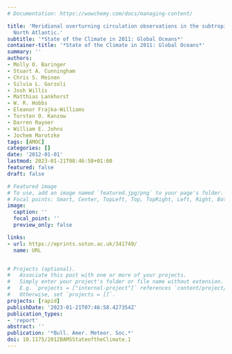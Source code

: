 ```yaml
---
# Documentation: https://wowchemy.com/docs/managing-content/

title: 'Meridional overturning circulation observations in the subtropical
  North Atlantic.'
subtitle: '*State of the Climate in 2011: Global Oceans*'
container-title: '*State of the Climate in 2011: Global Oceans*'
summary: ''
authors:
- Molly O. Baringer
- Stuart A. Cunningham
- Chris S. Meinen
- Silvia L. Garzoli
- Josh Willis
- Matthias Lankhorst
- W. R. Hobbs
- Eleanor Frajka-Williams
- Torsten O. Kanzow
- Darren Rayner
- William E. Johns
- Jochem Marotzke
tags: [AMOC]
categories: []
date: '2012-01-01'
lastmod: 2023-01-21T08:46:58+01:00
featured: false
draft: false

# Featured image
# To use, add an image named `featured.jpg/png` to your page's folder.
# Focal points: Smart, Center, TopLeft, Top, TopRight, Left, Right, BottomLeft, Bottom, BottomRight.
image:
  caption: ''
  focal_point: ''
  preview_only: false

links:
- url: https://eprints.soton.ac.uk/341749/
  name: URL


# Projects (optional).
#   Associate this post with one or more of your projects.
#   Simply enter your project's folder or file name without extension.
#   E.g. `projects = ["internal-project"]` references `content/project/deep-learning/index.md`.
#   Otherwise, set `projects = []`.
projects: [rapid]
publishDate: '2023-01-21T07:46:58.427354Z'
publication_types:
- 'report'
abstract: ''
publication: '*Bull. Amer. Meteor. Soc.*'
doi: 10.1175/2012BAMSStateoftheClimate.1
---
```

